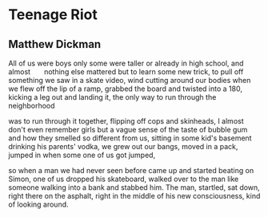 # Teenage Riot
## Matthew Dickman
All of us were boys only some were taller or already in high school, and
almost
      nothing else
mattered but to learn some new trick,
to pull off something we saw in a skate video, wind cutting
around our bodies when we flew
off the lip of a ramp, grabbed the board and twisted
into a 180, kicking
a leg out and landing it, the only way to run
through the neighborhood

was to run through it
together, flipping off cops and skinheads, I almost
don't even remember girls but a vague sense of the taste of bubble gum
and how they smelled so different
from us, sitting in some kid's basement drinking
his parents' vodka, we grew out our bangs, moved in a pack,
jumped in when some one of us
got jumped,

so when a man we had never seen before
came up and started beating on Simon, one of us dropped his skateboard, walked
over to the man
like someone walking into a bank
and stabbed him.
The man, startled, sat down, right there on the asphalt,
right in the middle of his new consciousness,
kind of looking around.